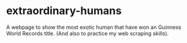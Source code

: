# extraordinary-humans
A webpage to show the most exotic human that have won an Guinness World Records title. (And also to practice my web scraping skills).
